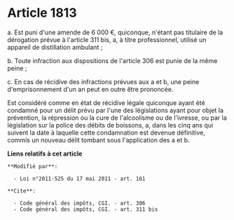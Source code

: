 # Article 1813

a. Est puni d'une amende de 6 000 €, quiconque, n'étant pas titulaire de la dérogation prévue à l'article 311 bis, a, à titre
professionnel, utilisé un appareil de distillation ambulant ; 

b. Toute infraction aux dispositions de l'article 306 est punie de la même peine ; 

c. En cas de récidive des infractions prévues aux a et b, une peine d'emprisonnement d'un an peut en outre être prononcée. 

Est considéré comme en état de récidive légale quiconque ayant été condamné pour un délit prévu par l'une des législations
ayant pour objet la prévention, la répression ou la cure de l'alcoolisme ou de l'ivresse, ou par la législation sur la police
des débits de boissons, a, dans les cinq ans qui suivent la date à laquelle cette condamnation est devenue définitive, commis
un nouveau délit tombant sous l'application des a et b.

**Liens relatifs à cet article**

	**Modifié par**:

	  - Loi n°2011-525 du 17 mai 2011 - art. 161

	**Cite**:

	  - Code général des impôts, CGI. - art. 306
	  - Code général des impôts, CGI. - art. 311 bis
